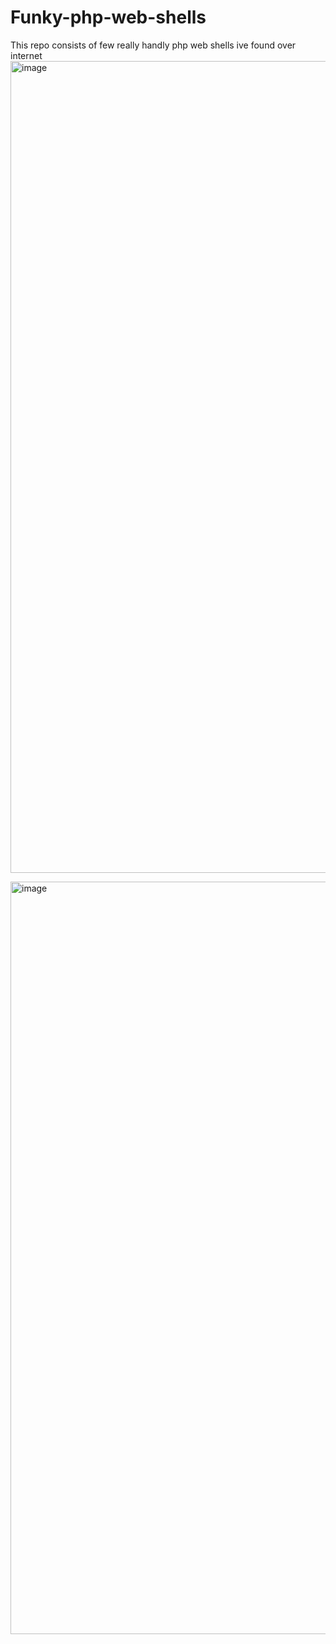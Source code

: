 # Funky-php-web-shells
This repo consists of few really handly php web shells ive found over internet
<img width="1299" alt="image" src="https://github.com/Rajchowdhury420/Funky-php-web-shells/assets/30806882/2355a638-807f-4e0d-860d-5a4f60ec9b3e">

<img width="1204" alt="image" src="https://github.com/Rajchowdhury420/Funky-php-web-shells/assets/30806882/35befdae-b89f-4d8e-8671-ef7487715d24">

